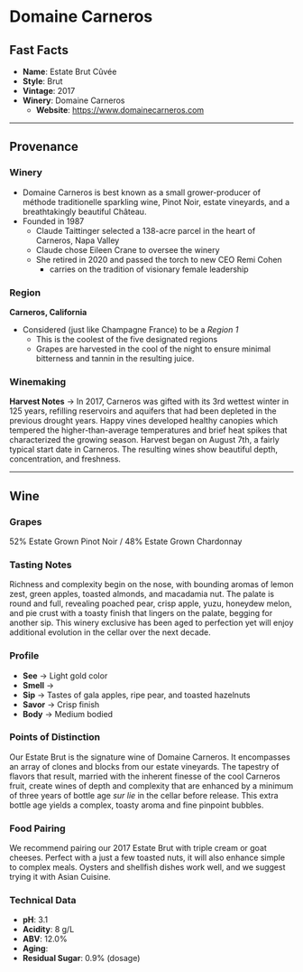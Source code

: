 # Domaine Carneros
## Fast Facts
 - **Name**: Estate Brut Cûvée
 - **Style**: Brut
 - **Vintage**: 2017
 - **Winery**: Domaine Carneros
     - **Website**: https://www.domainecarneros.com
- - - -

## Provenance
### Winery
 - Domaine Carneros is best known as a small grower-producer of méthode traditionelle sparkling wine, Pinot Noir, estate vineyards, and a breathtakingly beautiful Château.
 - Founded in 1987
     - Claude Taittinger selected a 138-acre parcel in the heart of Carneros, Napa Valley
     - Claude chose Eileen Crane to oversee the winery
     - She retired in 2020 and passed the torch to new CEO Remi Cohen
         - carries on the tradition of visionary female leadership

### Region
**Carneros, California**
 - Considered (just like Champagne France) to be a *Region 1*
	- This is the coolest of the five designated regions
	- Grapes are harvested in the cool of the night to ensure minimal bitterness and tannin in the resulting juice.

### Winemaking 
**Harvest Notes** → In 2017, Carneros was gifted with its 3rd wettest winter in 125 years, refilling reservoirs and aquifers that had been depleted in the previous drought years. Happy vines developed healthy canopies which tempered the higher-than-average temperatures and brief heat spikes that characterized the growing season. Harvest began on August 7th, a fairly typical start date in Carneros. The resulting wines show beautiful depth, concentration, and freshness.
- - - -

## Wine
### Grapes
52% Estate Grown  Pinot Noir / 48% Estate Grown Chardonnay

### Tasting Notes
Richness and complexity begin on the nose, with bounding aromas of lemon zest, green apples, toasted almonds, and macadamia nut. The palate is round and full, revealing poached pear, crisp apple, yuzu, honeydew melon, and pie crust with a toasty finish that lingers on the palate, begging for another sip. This winery exclusive has been aged to perfection yet will enjoy additional evolution in the cellar over the next decade.

### Profile
 - **See** →  Light gold color
 - **Smell** → 
 - **Sip** → Tastes of gala apples, ripe pear, and toasted hazelnuts
 - **Savor** → Crisp finish
 - **Body** → Medium bodied

### Points of Distinction
Our Estate Brut is the signature wine of Domaine Carneros. It encompasses an array of clones and blocks from our estate vineyards. The tapestry of flavors that result, married with the inherent finesse of the cool Carneros fruit, create wines of depth and complexity that are enhanced by a minimum of three years of bottle age *sur lie* in the cellar before release. This extra bottle age yields a complex, toasty aroma and fine pinpoint bubbles.

### Food Pairing
We recommend pairing our 2017 Estate Brut with triple cream or goat cheeses. Perfect with a just a few toasted nuts, it will also enhance simple to complex meals. Oysters and shellfish dishes work well, and we suggest trying it with Asian Cuisine.

### Technical Data
 - **pH**: 3.1
 - **Acidity**: 8 g/L 
 - **ABV**: 12.0%
 - **Aging**: 
 - **Residual Sugar**: 0.9% (dosage)